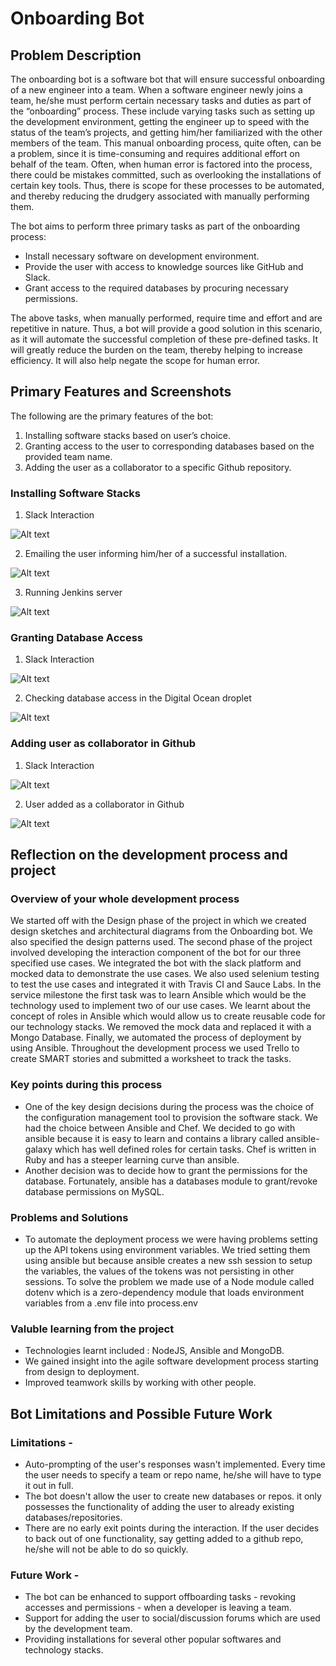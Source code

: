 
# Onboarding Bot

## Problem Description

<p> The onboarding bot is a software bot that will ensure successful onboarding of a new engineer into a team. When a software engineer newly joins a team, he/she must perform certain necessary tasks and duties as part of the “onboarding” process. These include varying tasks such as setting up the development environment, getting the engineer up to speed with the status of the team’s projects, and getting him/her familiarized with the other members of the team. This manual onboarding process, quite often, can be a problem, since it is time-consuming and requires additional effort on behalf of the team. Often, when human error is factored into the process, there could be mistakes committed, such as overlooking the installations of certain key tools. Thus, there is scope for these processes to be automated, and thereby reducing the drudgery associated with manually performing them.

The bot aims to perform three primary tasks as part of the onboarding process:

 * Install necessary software on development environment.
 * Provide the user with access to knowledge sources like GitHub and Slack.
 * Grant access to the required databases by procuring necessary permissions.

The above tasks, when manually performed, require time and effort and are repetitive in nature. Thus, a bot will provide a good solution in this scenario, as it will automate the successful completion of these pre-defined tasks. It will greatly reduce the burden on the team, thereby helping to increase efficiency. It will also help negate the scope for human error.

## Primary Features and Screenshots

The following are the primary features of the bot:

 1. Installing software stacks based on user’s choice.
 2. Granting access to the user to corresponding databases based on the provided team name.
 3. Adding the user as a collaborator to a specific Github repository.

### Installing Software Stacks

 1. Slack Interaction

 ![Alt text](SoftwareStackSlackInteraction.JPG?raw=true "Architecture Design")

 2. Emailing the user informing him/her of a successful installation.

 ![Alt text](SoftwareStackEmail.JPG?raw=true "Architecture Design")

 3. Running Jenkins server

 ![Alt text](SoftwareStackJenkins.JPG?raw=true "Architecture Design")

### Granting Database Access

 1. Slack Interaction

 ![Alt text](DatabaseAccessSlackInteraction.JPG?raw=true "Architecture Design")

 2. Checking database access in the Digital Ocean droplet

 ![Alt text](DatabaseAccessCheck.JPG?raw=true "Architecture Design")

### Adding user as collaborator in Github

 1. Slack Interaction

 ![Alt text](GithubSlackInteraction.JPG?raw=true "Architecture Design")

 2. User added as a collaborator in Github

 ![Alt text](GithubAddCollaborator.JPG?raw=true "Architecture Design")
 
 
## Reflection on the development process and project
 
### Overview of your whole development process
We started off with the Design phase of the project in which we created design sketches and architectural diagrams from the Onboarding bot. We also specified the design patterns used. The second phase of the project involved developing the interaction component of the bot for our three specified use cases. We integrated the bot with the slack platform and mocked data to demonstrate the use cases. We also used selenium testing to test the use cases and integrated it with Travis CI and Sauce Labs. In the service milestone the first task was to learn Ansible which would be the technology used to implement two of our use cases. We learnt about the concept of roles in Ansible which would allow us to create reusable code for our technology stacks. We removed the mock data and replaced it with a Mongo Database. Finally, we automated the process of deployment by using Ansible. Throughout the development process we used Trello to create SMART stories and submitted a worksheet to track the tasks.

### Key points during this process

* One of the key design decisions during the process was the choice of the configuration management tool to provision the software stack. We had the choice between Ansible and Chef. We decided to go with ansible because it is easy to learn and contains a library called ansible-galaxy which has well defined roles for certain tasks. Chef is written in Ruby and has a steeper learning curve than ansible.
* Another decision was to decide how to grant the permissions for the database. Fortunately, ansible has a databases module to grant/revoke database permissions on MySQL.

### Problems and Solutions

* To automate the deployment process we were having problems setting up the API tokens using environment variables. We tried setting them using ansible but because ansible creates a new ssh session to setup the variables, the values of the tokens was not persisting in other sessions. To solve the problem we made use of a Node module called dotenv which is a zero-dependency module that loads environment variables from a .env file into process.env

### Valuble learning from the project

* Technologies learnt included : NodeJS, Ansible and MongoDB.
* We gained insight into the agile software development process starting from design to deployment.
* Improved teamwork skills by working with other people.


## Bot Limitations and Possible Future Work

### Limitations - 

* Auto-prompting of the user's responses wasn't implemented. Every time the user needs to specify a team or repo name, he/she will have to type it out in full. 
* The bot doesn't allow the user to create new databases or repos. it only possesses the functionality of adding the user to already existing databases/repositories.
* There are no early exit points during the interaction. If the user decides to back out of one functionality, say getting added to a github repo, he/she will not be able to do so quickly. 

### Future Work - 

* The bot can be enhanced to support offboarding tasks - revoking accesses and permissions - when a developer is leaving a team. 
* Support for adding the user to social/discussion forums which are used by the development team. 
* Providing installations for several other popular softwares and technology stacks. 
 

